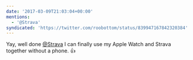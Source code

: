 ```yaml
---
date: '2017-03-09T21:03:04+00:00'
mentions:
  - '@Strava'
syndicated: 'https://twitter.com/roobottom/status/839947167842320384'
---
```

Yay, well done [@Strava](https://twitter.com/@Strava) I can finally use my Apple Watch and Strava together without a phone. 👍
